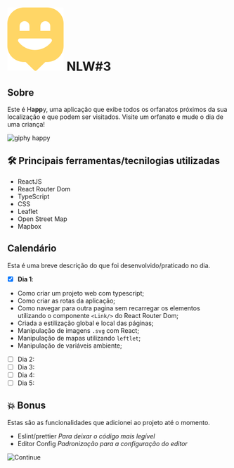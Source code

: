 

# ![Happy](/src/assets/map-marker.svg) NLW#3

## Sobre
Este é H**app**y, uma aplicação que exibe todos os orfanatos próximos da sua localização e que podem ser visitados. Visite um orfanato e mude o dia de uma criança!

![giphy happy](https://media.giphy.com/media/WO8Ip1VawZvaigcC4a/giphy.gif)

## 🛠️  Principais ferramentas/tecnilogias utilizadas
- ReactJS
- React Router Dom
- TypeScript
- CSS
- Leaflet
- Open Street Map
- Mapbox

## Calendário
Esta é uma breve descrição do que foi desenvolvido/praticado no dia.
- [X] **Dia 1**:
- Como criar um projeto web com typescript;
- Como criar as rotas da aplicação;
- Como navegar para outra pagina sem recarregar os elementos utilizando o componente `<Link/>` do React Router Dom;
- Criada a estilização global e local das páginas;
- Manipulação de imagens `.svg` com React;
- Manipulação de mapas utilizando `leftlet`;
- Manipulação de variáveis ambiente;

- [ ] Dia 2:
- [ ] Dia 3:
- [ ] Dia 4:
- [ ] Dia 5:

## 💥️ Bonus
Estas são as funcionalidades que adicionei ao projeto até o momento.
- Eslint/prettier
*Para deixar o código mais legível*
- Editor Config
*Padronização para a configuração do editor*

![Continue](https://media.giphy.com/media/l1J3IHzSUmCpXThqo/giphy.gif)
